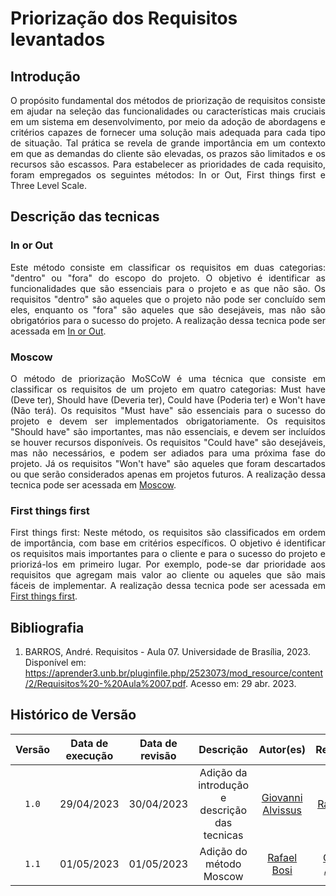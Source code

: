 # Priorização dos Requisitos levantados

## Introdução

<div style="text-align:justify">
O propósito fundamental dos métodos de priorização de requisitos consiste em ajudar na seleção das funcionalidades ou características mais cruciais em um sistema em desenvolvimento, por meio da adoção de abordagens e critérios capazes de fornecer uma solução mais adequada para cada tipo de situação. Tal prática se revela de grande importância em um contexto em que as demandas do cliente são elevadas, os prazos são limitados e os recursos são escassos. Para estabelecer as prioridades de cada requisito, foram empregados os seguintes métodos: In or Out, First things first e Three Level Scale.
</div>

## Descrição das tecnicas

### In or Out

<div style="text-align: justify">
Este método consiste em classificar os requisitos em duas categorias: "dentro" ou "fora" do escopo do projeto. O objetivo é identificar as funcionalidades que são essenciais para o projeto e as que não são. Os requisitos "dentro" são aqueles que o projeto não pode ser concluído sem eles, enquanto os "fora" são aqueles que são desejáveis, mas não são obrigatórios para o sucesso do projeto. A realização dessa tecnica pode ser acessada em <a href="https://raw.githubusercontent.com/Requisitos-de-Software/2023.1-VLC/master/docs/elicitacao/in_or_out.md"> In or Out</a>.
</div>

### Moscow

<div style="text-align: justify">
O método de priorização MoSCoW é uma técnica que consiste em classificar os requisitos de um projeto em quatro categorias: Must have (Deve ter), Should have (Deveria ter), Could have (Poderia ter) e Won't have (Não terá). Os requisitos "Must have" são essenciais para o sucesso do projeto e devem ser implementados obrigatoriamente. Os requisitos "Should have" são importantes, mas não essenciais, e devem ser incluídos se houver recursos disponíveis. Os requisitos "Could have" são desejáveis, mas não necessários, e podem ser adiados para uma próxima fase do projeto. Já os requisitos "Won't have" são aqueles que foram descartados ou que serão considerados apenas em projetos futuros. A realização dessa tecnica pode ser acessada em <a href="https://raw.githubusercontent.com/Requisitos-de-Software/2023.1-VLC/master/docs/elicitacao/moscow.md"> Moscow</a>.
</div>

### First things first

<div style="text-align: justify">
First things first: Neste método, os requisitos são classificados em ordem de importância, com base em critérios específicos. O objetivo é identificar os requisitos mais importantes para o cliente e para o sucesso do projeto e priorizá-los em primeiro lugar. Por exemplo, pode-se dar prioridade aos requisitos que agregam mais valor ao cliente ou aqueles que são mais fáceis de implementar. A realização dessa tecnica pode ser acessada em <a href="https://raw.githubusercontent.com/Requisitos-de-Software/2023.1-VLC/master/docs/elicitacao/first_things_first.md"> First things first</a>.
</div>

## Bibliografia

1. BARROS, André. Requisitos - Aula 07. Universidade de Brasília, 2023. Disponível em: <https://aprender3.unb.br/pluginfile.php/2523073/mod_resource/content/2/Requisitos%20-%20Aula%2007.pdf>. Acesso em: 29 abr. 2023.

## Histórico de Versão

| Versão | Data de execução  | Data de revisão |  Descrição    | Autor(es)     |  Revisor(es)  |
| :----: | :---------------: | :-------------: | :-----------: | :-----------: | :-----------: |
| `1.0` | 29/04/2023 | 30/04/2023 | Adição da introdução e descrição das tecnicas | [Giovanni Alvissus](https://github.com/giovanni1106) | [Rafael Bosi](https://github.com/StrangeUnit28) |
| `1.1` | 01/05/2023 | 01/05/2023 | Adição do método Moscow | [Rafael Bosi](https://github.com/StrangeUnit28) | [Giovanni Alvissus](https://github.com/giovanni1106) |



